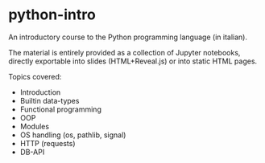 # python-intro

An introductory course to the Python programming language (in italian).

The material is entirely provided as a collection of Jupyter notebooks, directly exportable into slides (HTML+Reveal.js) or into static HTML pages.

Topics covered:
- Introduction
- Builtin data-types
- Functional programming
- OOP
- Modules
- OS handling (os, pathlib, signal)
- HTTP (requests)
- DB-API

